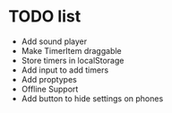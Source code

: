 # TODO list

- Add sound player
- Make TimerItem draggable
- Store timers in localStorage
- Add input to add timers
- Add proptypes
- Offline Support
- Add button to hide settings on phones